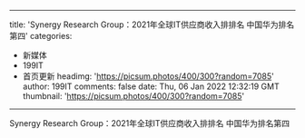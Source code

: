 
---
title: 'Synergy Research Group：2021年全球IT供应商收入排排名 中国华为排名第四'
categories: 
 - 新媒体
 - 199IT
 - 首页更新
headimg: 'https://picsum.photos/400/300?random=7085'
author: 199IT
comments: false
date: Thu, 06 Jan 2022 12:32:19 GMT
thumbnail: 'https://picsum.photos/400/300?random=7085'
---

<div>   
Synergy Research Group：2021年全球IT供应商收入排排名 中国华为排名第四  
</div>
            